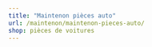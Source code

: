 ```yaml
---
title: "Maintenon pièces auto"
url: /maintenon/maintenon-pieces-auto/
shop: pièces de voitures
---
```

